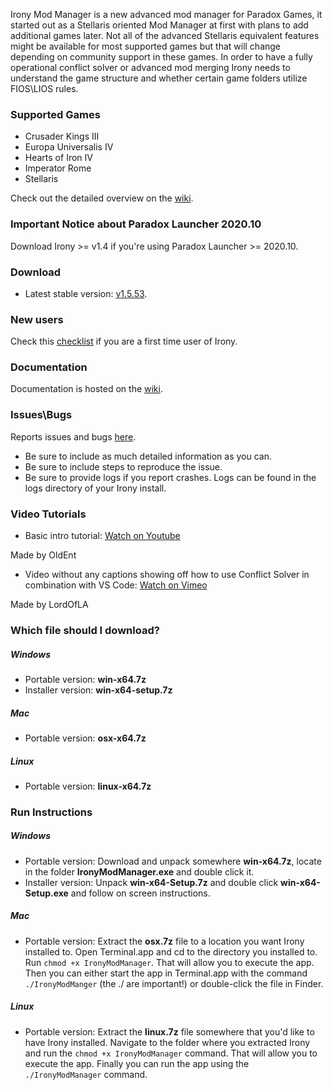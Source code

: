 Irony Mod Manager is a new advanced mod manager for Paradox Games, it started out as a Stellaris oriented Mod Manager at first with plans to add additional games later. Not all of the advanced Stellaris equivalent features might be available for most supported games but that will change depending on community support in these games. In order to have a fully operational conflict solver or advanced mod merging Irony needs to understand the game structure and whether certain game folders utilize FIOS\LIOS rules.

### Supported Games
* Crusader Kings III
* Europa Universalis IV
* Hearts of Iron IV
* Imperator Rome
* Stellaris

Check out the detailed overview on the [wiki](https://github.com/bcssov/IronyModManager/wiki).

### Important Notice about Paradox Launcher 2020.10
Download Irony >= v1.4 if you're using Paradox Launcher >= 2020.10.

### Download
* Latest stable version: [v1.5.53](https://github.com/bcssov/IronyModManager/releases/tag/v1.5.53).

### New users
Check this [checklist](https://github.com/bcssov/IronyModManager/wiki/New-User-Checklist) if you are a first time user of Irony.

### Documentation
Documentation is hosted on the [wiki](https://github.com/bcssov/IronyModManager/wiki).

### Issues\Bugs
Reports issues and bugs [here](https://github.com/bcssov/IronyModManager/issues). 
* Be sure to include as much detailed information as you can.
* Be sure to include steps to reproduce the issue.
* Be sure to provide logs if you report crashes. Logs can be found in the logs directory of your Irony install.

### Video Tutorials

* Basic intro tutorial: [Watch on Youtube](https://www.youtube.com/watch?v=98dKbDxtqQw)

Made by OldEnt

* Video without any captions showing off how to use Conflict Solver in combination with VS Code: [Watch on Vimeo](https://vimeo.com/443078952) 

Made by LordOfLA

### Which file should I download?
##### Windows
- Portable version: **win-x64.7z**
- Installer version: **win-x64-setup.7z**

##### Mac
- Portable version: **osx-x64.7z**

##### Linux
- Portable version: **linux-x64.7z**

### Run Instructions
##### Windows
- Portable version: Download and unpack somewhere **win-x64.7z**, locate in the folder **IronyModManager.exe** and double click it.
- Installer version: Unpack **win-x64-Setup.7z** and double click **win-x64-Setup.exe** and follow on screen instructions.

##### Mac
- Portable version: Extract the **osx.7z** file to a location you want Irony installed to. Open Terminal.app and cd to the directory you installed to. Run ```chmod +x IronyModManager```. That will allow you to execute the app. Then you can either start the app in Terminal.app with the command ```./IronyModManger``` (the ./ are important!) or double-click the file in Finder.

##### Linux
- Portable version: Extract the **linux.7z** file somewhere that you'd like to have Irony installed. Navigate to the folder where you extracted Irony and run the ```chmod +x IronyModManager``` command. That will allow you to execute the app. Finally you can run the app using the ```./IronyModManager``` command.
